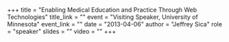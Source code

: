 +++
title = "Enabling Medical Education and Practice Through Web Technologies"
title_link = ""
event = "Visiting Speaker, University of Minnesota"
event_link = ""
date = "2013-04-06"
author = "Jeffrey Sica"
role = "speaker"
slides = ""
video = ""
+++
